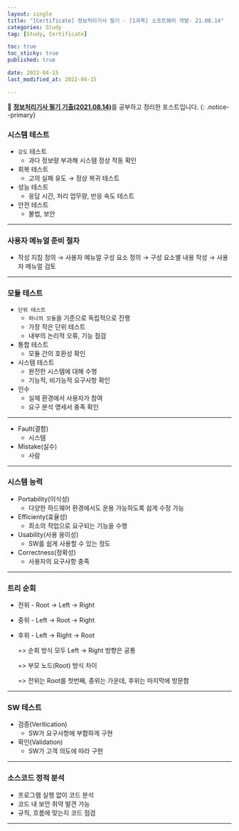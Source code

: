 ```yaml
---
layout: single
title: "[Certificate] 정보처리기사 필기 - [1과목] 소프트웨어 개발- 21.08.14"
categories: Study
tag: [Study, Certificate]

toc: true
toc_sticky: true
published: true

date: 2022-04-15
last_modified_at: 2022-04-15

---
```



📄 [**정보처리기사 필기 기출(2021.08.14)**](https://comcbt.com/xe/iz)를 공부하고 정리한 포스트입니다.
{: .notice--primary}

### 시스템 테스트

- `강도` 테스트
    - 과다 정보량 부과해 시스템 정상 작동 확인
- 회복 테스트
    - 고의 실패 유도 → 정상 복귀 테스트
- 성능 테스트
    - 응답 시간, 처리 업무량, 반응 속도 테스트
- 안전 테스트
    - 불법, 보안

---

### 사용자 메뉴얼 준비 절차

- 작성 지침 정의 → 사용자 메뉴얼 구성 요소 정의 → 구성 요소별 내용 작성 → 사용자 메뉴얼 검토

---

### 모듈 테스트

- `단위 테스트`
    - `하나의 모듈`을 기준으로 독립적으로 진행
    - 가장 작은 단위 테스트
    - 내부의 논리적 오류, 기능 점검
- 통합 테스트
    - 모듈 간의 호환성 확인
- 시스템 테스트
    - 완전한 시스템에 대해 수행
    - 기능적, 비기능적 요구사항 확인
- 인수
    - 실제 환경에서 사용자가 참여
    - 요구 분석 명세서 충족 확인

---

- Fault(결함)
    - 시스템
- Mistake(실수)
    - 사람

---

### 시스템 능력

- Portability(이식성)
    - 다양한 하드웨어 환경에서도 운용 가능하도록 쉽게 수정 가능
- Efficienty(효율성)
    - 최소의 작업으로 요구되는 기능을 수행
- Usability(사용 용이성)
    - SW를 쉽게 사용할 수 있는 정도
- Correctness(정확성)
    - 사용자의 요구사항 충족

---

### 트리 순회

- 전위 - Root -> Left -> Right
- 중위 - Left -> Root -> Right
- 후위 - Left -> Right -> Root

    => 순회 방식 모두 Left -> Right 방향은 공통
    
    => 부모 노드(Root) 방식 차이
    
    => 전위는 Root를 첫번째, 중위는 가운데, 후위는 마지막에 방문함

---

### SW 테스트

- 검증(Veritication)
    - SW가 요구사항에 부합하게 구현
- 확인(Validation)
    - SW가 고객 의도에 따라 구현

---

### 소스코드 정적 분석

- 프로그램 실행 없이 코드 분석
- 코드 내 보안 취약 발견 가능
- 규칙, 흐름에 맞는지 코드 점검

---
